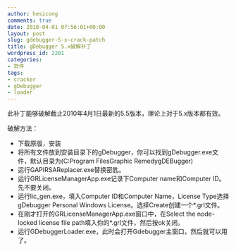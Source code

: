 ```yaml
---
author: hesicong
comments: true
date: 2010-04-01 07:56:01+00:00
layout: post
slug: gdebugger-5-x-crack-patch
title: gDebugger 5.x破解补丁
wordpress_id: 2201
categories:
- 软件
tags:
- cracker
- gDebugger
- loader
---
```


此补丁能够破解截止2010年4月1日最新的5.5版本，理论上对于5.x版本都有效。

破解方法：
* 下载原版，安装
* 将所有文件放到安装目录下的gDebugger，你可以找到gDebugger.exe文件，默认目录为(C:Program FilesGraphic RemedygDEBugger)
* 运行GAPIRSAReplacer.exe替换密匙。
* 运行GRLicenseManagerApp.exe记录下Computer name和Computer ID。先不要关闭。
* 运行lic_gen.exe，填入Computer ID和Computer Name，License Type选择gDebugger Personal Windows License。选择Create创建一个*.grl文件。
* 在刚才打开的GRLicenseManagerApp.exe窗口中，在Select the node-locked license file path填入你的*.grl文件，然后按ok关闭。
* 运行GDebuggerLoader.exe，此时会打开Gdebugger主窗口，然后就可以用了。